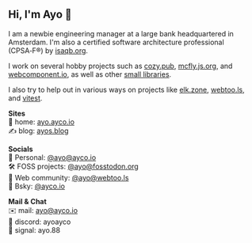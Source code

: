 ## Hi, I'm Ayo 👋

I am a newbie engineering manager at a large bank headquartered in Amsterdam. I'm also a certified software architecture professional (CPSA‑F®) by [isaqb.org](https://isaqb.org).

I work on several hobby projects such as [cozy.pub](https://cozy.pub), [mcfly.js.org](https://mcfly.js.org), and [webcomponent.io](https://webcomponent.io), as well as other [small libraries](https://www.npmjs.com/~aayco).

I also try to help out in various ways on projects like [elk.zone](https://elk.zone), [webtoo.ls](https://m.webtoo.ls/public/local), and [vitest](https://elk.zone/m.webtoo.ls/@vitest).

**Sites**<br>
🏡 home: [ayo.ayco.io](https://ayo.ayco.io)<br>
✍️ blog: [ayos.blog](https://ayos.blog)<br>


**Socials**<br>
👀 Personal: [@ayo@ayco.io](https://social.ayco.io/@ayo)<br>
🛠️ FOSS projects: [@ayo@fosstodon.org](https://fosstodon.org/@ayo)<br>
🤝 Web community: [@ayo@webtoo.ls](https://m.webtoo.ls/@ayo)<br>
🦋 Bsky: [@ayco.io](https://bsky.app/profile/ayco.io)

**Mail & Chat**<br>
✉️ mail: ayo@ayco.io<br>
💬 discord: ayoayco <br>
💬 signal: ayo.88



